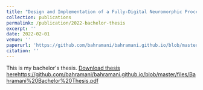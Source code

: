 ```yaml
---
title: "Design and Implementation of a Fully-Digital Neuromorphic Processor"
collection: publications
permalink: /publication/2022-bachelor-thesis
excerpt: ''
date: 2022-02-01
venue: ''
paperurl: 'https://github.com/bahramani/bahramani.github.io/blob/master/files/Bahramani%20Bachelor%20Thesis.pdf'
citation: ''
---
```

This is my bachelor's thesis.
[Download thesis here](https://github.com/bahramani/bahramani.github.io/blob/master/files/Bahramani%20Bachelor%20Thesis.pdf)https://github.com/bahramani/bahramani.github.io/blob/master/files/Bahramani%20Bachelor%20Thesis.pdf
